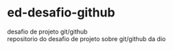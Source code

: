 # ed-desafio-github
desafio de projeto git/github<br>
repositorio do desafio de projeto sobre git/github da dio
